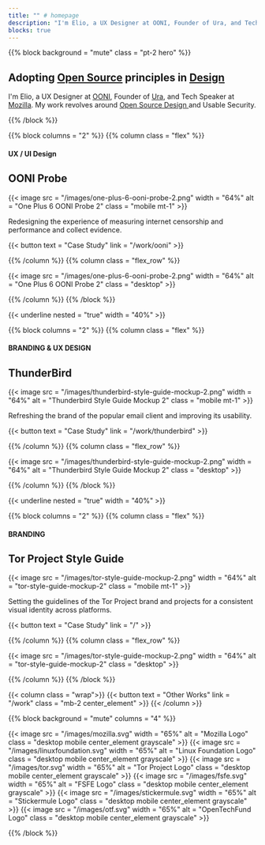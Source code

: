 ```yaml
---
title: "" # homepage
description: "I'm Elio, a UX Designer at OONI, Founder of Ura, and Tech Speaker at Mozilla. My work revolves around Open Source Design and Usable Security."
blocks: true
---
```


{{% block background = "mute" class = "pt-2 hero" %}}

## Adopting [Open Source](http://www.opensourcedesign.net/) principles in [Design](http://www.ura.design/)

I'm Elio, a UX Designer at [OONI](https://ooni.torproject.org/), Founder of [Ura](http://www.ura.design/), and Tech Speaker at [Mozilla](http://www.mozilla.org/). My work revolves around [Open Source Design ](http://www.opensourcedesign.net/) and Usable Security.

{{% /block %}}

{{% block columns = "2" %}}
{{% column class = "flex" %}}
#### UX / UI Design
## OONI Probe

{{< image src = "/images/one-plus-6-ooni-probe-2.png" width = "64%" alt = "One Plus 6 OONI Probe 2" class = "mobile mt-1" >}}

Redesigning the experience of measuring internet censorship and performance and collect evidence.

{{< button text = "Case Study" link = "/work/ooni" >}}

{{% /column %}}
{{% column class = "flex_row" %}}

{{< image src = "/images/one-plus-6-ooni-probe-2.png" width = "64%" alt = "One Plus 6 OONI Probe 2" class = "desktop" >}}

{{% /column %}}
{{% /block %}}

{{< underline nested = "true" width = "40%" >}}

{{% block columns = "2" %}}
{{% column class = "flex" %}}
#### BRANDING & UX DESIGN
## ThunderBird

{{< image src = "/images/thunderbird-style-guide-mockup-2.png" width = "64%" alt = "Thunderbird Style Guide Mockup 2" class = "mobile mt-1" >}}

Refreshing the brand of the popular email client and improving its usability.

{{< button text = "Case Study" link = "/work/thunderbird" >}}

{{% /column %}}
{{% column class = "flex_row" %}}

{{< image src = "/images/thunderbird-style-guide-mockup-2.png" width = "64%" alt = "Thunderbird Style Guide Mockup 2" class = "desktop" >}}

{{% /column %}}
{{% /block %}}

{{< underline nested = "true" width = "40%" >}}

{{% block columns = "2" %}}
{{% column class = "flex" %}}
#### BRANDING
## Tor Project Style Guide

{{< image src = "/images/tor-style-guide-mockup-2.png" width = "64%" alt = "tor-style-guide-mockup-2" class = "mobile mt-1" >}}

Setting the guidelines of the Tor Project brand and projects for a consistent visual identity across platforms.

{{< button text = "Case Study" link = "/" >}}

{{% /column %}}
{{% column class = "flex_row" %}}

{{< image src = "/images/tor-style-guide-mockup-2.png" width = "64%" alt = "tor-style-guide-mockup-2" class = "desktop" >}}

{{% /column %}}
{{% /block %}}

{{< column class = "wrap">}}
{{< button text = "Other Works" link = "/work" class = "mb-2 center_element" >}}
{{< /column >}}

{{% block background = "mute" columns = "4" %}}

{{< image src = "/images/mozilla.svg" width = "65%" alt = "Mozilla Logo" class = "desktop mobile center_element grayscale" >}}
{{< image src = "/images/linuxfoundation.svg" width = "65%" alt = "Linux Foundation Logo" class = "desktop mobile center_element grayscale" >}}
{{< image src = "/images/tor.svg" width = "65%" alt = "Tor Project Logo" class = "desktop mobile center_element grayscale" >}}
{{< image src = "/images/fsfe.svg" width = "65%" alt = "FSFE Logo" class = "desktop mobile center_element grayscale" >}}
{{< image src = "/images/stickermule.svg" width = "65%" alt = "Stickermule Logo" class = "desktop mobile center_element grayscale" >}}
{{< image src = "/images/otf.svg" width = "65%" alt = "OpenTechFund Logo" class = "desktop mobile center_element grayscale" >}}

{{% /block %}}